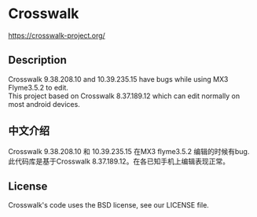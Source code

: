 # Crosswalk
https://crosswalk-project.org/
## Description
Crosswalk 9.38.208.10 and 10.39.235.15 have bugs while using MX3 Flyme3.5.2 to edit.  
This project based on Crosswalk 8.37.189.12 which can edit normally on most android devices.
## 中文介绍
Crosswalk 9.38.208.10 和 10.39.235.15 在MX3 flyme3.5.2 编辑的时候有bug.  
此代码库是基于Crosswalk 8.37.189.12。在各已知手机上编辑表现正常。  

## License
Crosswalk's code uses the BSD license, see our LICENSE file.

